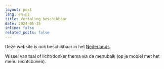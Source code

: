 ```yaml
---
layout: post
lang: en-us
title: Vertaling beschikbaar
date: 2024-05-15
inline: false
related_posts: false
---
```


Deze website is ook beschikbaar in het [Nederlands](../../../news/translation/).

Wissel van taal of licht/donker thema via de menubalk (op je mobiel met het menu rechtsboven).
